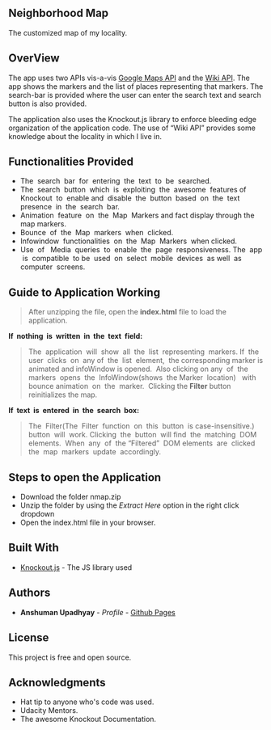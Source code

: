 ## Neighborhood Map

The customized map of my locality.

## OverView

The app uses two APIs vis-a-vis [Google Maps API](https://developers.google.com/maps/documentation/javascript/?hl=vi) and the [Wiki API](https://www.mediawiki.org/wiki/API:Main_page). The app shows the 
markers and the list of places representing that markers. The search-bar is provided where 
the user can enter the search text and search button is also provided. 

The application also uses the Knockout.js library to enforce bleeding edge organization of 
the application code. 
The use of “Wiki API” provides some knowledge about the locality in which I  live in.


## Functionalities Provided


* The​ ​ search​ ​ bar​ ​ for​ ​ entering​ ​ the​ ​ text​ ​ to​ ​ be​ ​ searched. 
* The​ ​ search​ ​ button​ ​ which​ ​ is​ ​ exploiting​ ​ the​ ​ awesome​ ​ features​ ​ of​ ​ Knockout​ ​ to​ ​ enable 
   and​ ​ disable​ ​ the​ ​ button​ ​ based​ ​ on​ ​ the​ ​ text​ ​ presence​ ​ in​ ​ the​ ​ search​ ​ bar. 
* Animation​ ​ feature​ ​ on​ ​ the​ ​ Map​ ​ Markers and fact display through the map markers. 
* Bounce​ ​ of​ ​ the​ ​ Map​ ​ markers​ ​ when​ ​ clicked. 
* Infowindow​ ​ functionalities​ ​ on​ ​ the​ ​ Map​ ​ Markers​ ​ when​ ​ clicked. 
* Use​ ​ of​ ​ ​ Media​ ​ queries​ ​ to​ ​ enable​ ​ the​ ​ page​ ​ responsiveness.​ ​ The​ ​ app​ ​ is​ ​ compatible​ ​ to 
   be​ ​ used​ ​ on​ ​ select​ ​ mobile​ ​ devices​ ​ as​ ​ well​ ​ as​ ​ computer​ ​ screens. 




## Guide to Application Working
 >After unzipping the file, open the **index.html** file to load the application.

**If​ ​ nothing​ ​ is​ ​ written​ ​ in​ ​ the​ ​ text​ ​ field:**


>The​ ​ application​ ​ will​ ​ show​ ​ all​ ​ the​ ​ list​ ​ representing​ ​ markers.​ ​ If​ ​ the​ ​ user​ ​ clicks​ ​ on​ ​ any 
of​ ​ the​ ​ list​ ​ element,​ ​ the corresponding marker is animated and infoWindow is opened.​ ​ Also​ ​ clicking​ on 
any​ ​ of​ ​ the​ ​ markers​ ​ opens​ ​ the​ ​ InfoWindow(shows​ ​ the​ ​ Marker​ ​ location)​ ​ ​ with​ ​ ​ bounce 
animation​ ​ on​ ​ the​ ​ marker.​ ​ Clicking the **Filter** button reinitializes the map.


**If​ ​ text​ ​ is​ ​ entered​ ​ in​ ​ the​ ​ search​ ​ box:**


>The​ ​ Filter(The​ ​ Filter ​ function​ ​ on​ ​ this​ ​ button​ ​ is​ ​ case-insensitive.)​ ​ button​ ​ will​ ​ work. 
Clicking​ ​ the​ ​ button​ ​ will​ ​ find​ ​ the​ ​ matching​ ​ DOM​ ​ elements.​ ​ When​ ​ any​ ​ of​ ​ the 
“Filtered”​ ​ DOM​ ​ elements​ ​ are​ ​ clicked​ ​ the​ ​ map​ ​ markers​ ​ update​ ​ accordingly.  

## Steps to open the Application

* Download the folder nmap.zip
* Unzip the folder by using the *Extract Here* option in the right click dropdown
* Open the index.html file in your browser.

## Built With

* [Knockout.js](http://knockoutjs.com/) - The JS library used


## Authors

* **Anshuman Upadhyay** - *Profile* - [Github Pages](https://anshup7.github.io/profile)

## License

This project is free and open source.

## Acknowledgments

* Hat tip to anyone who's code was used.
* Udacity Mentors.
* The awesome Knockout Documentation.
